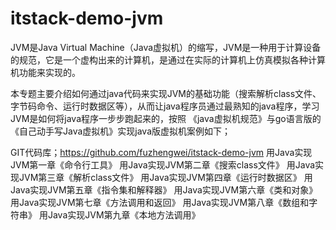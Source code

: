 # itstack-demo-jvm

JVM是Java Virtual Machine（Java虚拟机）的缩写，JVM是一种用于计算设备的规范，它是一个虚构出来的计算机，是通过在实际的计算机上仿真模拟各种计算机功能来实现的。

本专题主要介绍如何通过java代码来实现JVM的基础功能（搜索解析class文件、字节码命令、运行时数据区等），从而让java程序员通过最熟知的java程序，学习JVM是如何将java程序一步步跑起来的，按照
《java虚拟机规范》与go语言版的《自己动手写Java虚拟机》实现java版虚拟机案例如下；

GIT代码库；https://github.com/fuzhengwei/itstack-demo-jvm
用Java实现JVM第一章《命令行工具》
用Java实现JVM第二章《搜索class文件》
用Java实现JVM第三章《解析class文件》
用Java实现JVM第四章《运行时数据区》
用Java实现JVM第五章《指令集和解释器》
用Java实现JVM第六章《类和对象》
用Java实现JVM第七章《方法调用和返回》
用Java实现JVM第八章《数组和字符串》
用Java实现JVM第九章《本地方法调用》
